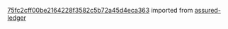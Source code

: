 [75fc2cff00be2164228f3582c5b72a45d4eca363](https://github.com/insolar/assured-ledger/commit/75fc2cff00be2164228f3582c5b72a45d4eca363) imported from [assured-ledger](https://github.com/insolar/assured-ledger)
